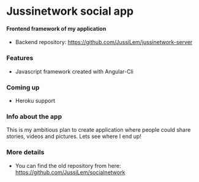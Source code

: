 # Jussinetwork social app
#### Frontend framework of my application
* Backend repository: https://github.com/JussiLem/jussinetwork-server

### Features
- Javascript framework created with Angular-Cli

### Coming up
* Heroku support


### Info about the app
This is my ambitious plan to create application where people could share stories,
videos and pictures. Lets see where I end up!

### More details
* You can find the old repository from here: https://github.com/JussiLem/socialnetwork
